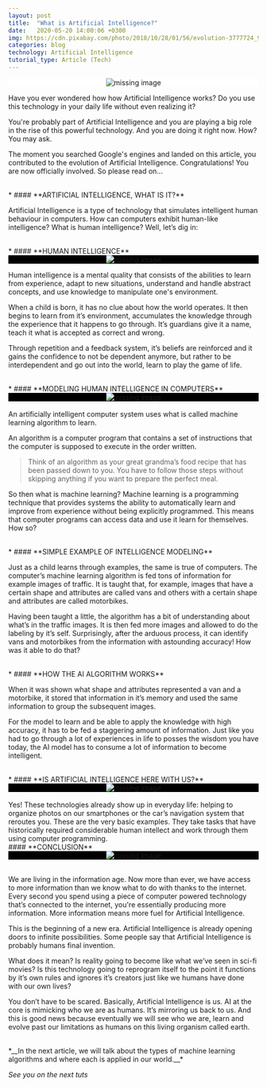 ```yaml
---
layout: post
title:  "What is Artificial Intelligence?"
date:   2020-05-20 14:00:06 +0300
img: https://cdn.pixabay.com/photo/2018/10/28/01/56/evolution-3777724_960_720.jpg
categories: blog
technology: Artificial Intelligence
tutorial_type: Article (Tech)
---
```






   <div align="center" style="background-color:#fff"> 
     <img srcset="https://cdn.pixabay.com/photo/2018/10/28/01/56/evolution-3777724_960_720.jpg 1x, https://cdn.pixabay.com/photo/2018/10/28/01/56/evolution-3777724_960_720.jpg 3x" alt="missing image"/>
   </div> 


Have you ever wondered how how Artificial Intelligence works? Do you use this technology in your daily life without even realizing it?

You're probably part of Artificial Intelligence and you are playing a big role in the rise of this powerful technology. And you are doing it right now. How? You may ask.

The moment you searched Google's engines and landed on this article, you contributed to the evolution of Artificial Intelligence. Congratulations! You are now officially involved. So please read on...

 <br>
* #### **ARTIFICIAL INTELLIGENCE, WHAT IS IT?**

Artificial Intelligence is a type of technology that simulates intelligent human behaviour in computers.
How can computers exhibit human-like intelligence? What is human intelligence? Well, let’s dig in:

 <br>
* #### **HUMAN INTELLIGENCE**

  <div align="center" style="background-color:#000"> 
     <img srcset="https://images.unsplash.com/photo-1563531090307-fab31bb9fc93?ixlib=rb-1.2.1&ixid=eyJhcHBfaWQiOjEyMDd9&auto=format&fit=crop&w=1000&q=80 1x, https://images.unsplash.com/photo-1563531090307-fab31bb9fc93?ixlib=rb-1.2.1&ixid=eyJhcHBfaWQiOjEyMDd9&auto=format&fit=crop&w=600&q=80 2x" alt="missing image"/>
   </div>



Human intelligence is a mental quality that consists of the abilities to learn from experience, adapt to new situations, understand and handle abstract concepts, and use knowledge to manipulate one's environment.

When a child is born, it has no clue about how the world operates. It then begins to learn from it’s environment, accumulates the knowledge through the experience that it happens to go through. It’s guardians give it a name, teach it what is accepted as correct and wrong.

Through repetition and a feedback system, it’s beliefs are reinforced and it gains the confidence to not be dependent anymore, but rather to be interdependent and go out into the world, learn to play the game of life.

 <br>
 * #### **MODELING HUMAN INTELLIGENCE IN COMPUTERS**

<div align="center" style="background-color:#000"> 
     <img srcset="https://images.unsplash.com/photo-1515879218367-8466d910aaa4?ixlib=rb-1.2.1&auto=format&fit=crop&w=1020&q=80 1x, https://images.unsplash.com/photo-1515879218367-8466d910aaa4?ixlib=rb-1.2.1&auto=format&fit=crop&w=660&q=80 2x" alt="missing image">
   </div>
 
<br>
An artificially intelligent computer system uses what is called machine learning algorithm to learn.

An algorithm is a computer program that contains a set of instructions that the computer is supposed to execute in the order written. 

>Think of  an algorithm as your great grandma’s food recipe that has been passed down to you. You have to follow those steps without skipping anything if you want to prepare the perfect meal.

So then what is machine learning?
Machine learning is a programming technique that provides systems the ability to automatically learn and improve from experience without being explicitly programmed. This means that computer programs can access data and use it learn for themselves. How so?

 <br>
 * #### **SIMPLE EXAMPLE OF INTELLIGENCE MODELING**

Just as a child learns through examples, the same is true of computers. The computer’s machine learning algorithm is fed tons of information for example images of traffic. It is taught that, for example, images that have a certain shape and attributes are called vans and others with a certain shape and attributes are called motorbikes. 

Having been taught a little, the algorithm has a bit of understanding about what’s in the traffic images. It is then fed more images and allowed to do the labeling by it’s self. Surprisingly, after the arduous process, it can identify vans and motorbikes from the information with astounding accuracy!
How was it able to do that?

 <br>
* #### **HOW THE AI ALGORITHM WORKS**

When it was shown what shape and attributes represented a van and a motorbike, it stored that information in it’s memory and used the same information to group the subsequent images.

For the model to learn and be able to apply the knowledge with high accuracy, it has to be fed a staggering amount of information. Just like you had to go through a lot of experiences in life to posses the wisdom you have today, the AI model has to consume a lot of information to become intelligent.
 
 <br>
* #### **IS ARTIFICIAL INTELLIGENCE HERE WITH US?**

   <div align="center" style="background-color:#000"> 
     <img srcset="https://images.pexels.com/photos/3473411/pexels-photo-3473411.jpeg?auto=compress&cs=tinysrgb&dpr=2&h=750&w=500 1x, https://images.pexels.com/photos/3473411/pexels-photo-3473411.jpeg?auto=compress&cs=tinysrgb&dpr=2&h=750&w=300 2x" alt="missing image">
   </div> 

 <br>
Yes! These technologies already show up in everyday life: helping to organize photos on our smartphones or the car’s navigation system that reroutes you. These are the very basic examples. They take tasks that have historically required considerable human intellect and work through them using computer programming.


 <br>
#### **CONCLUSION**

<div align="center" style="background-color:#000"> 
     <img srcset="https://cdn.pixabay.com/photo/2018/03/26/13/48/artificial-intelligence-3262753_960_720.jpg 1x, https://cdn.pixabay.com/photo/2018/03/26/13/48/artificial-intelligence-3262753_960_720.jpg 3x" alt="missing image"/>
   </div>
<br>


We are living in the information age. Now more than ever, we have access to more information than we know what to do with thanks to the internet. Every second you spend using a piece of computer powered technology that’s connected to the internet, you're essentially producing more information. More information means more fuel for Artificial Intelligence.

This is the beginning of a new era. Artificial Intelligence is already opening doors to infinite possibilities. Some people say that Artificial Intelligence is probably humans final invention. 

What does it mean? Is reality going to become like what we’ve seen in sci-fi movies? 
Is this technology going to reprogram itself to the point it functions by it’s own rules and ignores it’s creators just like we humans have done with our own lives?

You don’t have to be scared. Basically, Artificial Intelligence is us. AI at the core is mimicking who we are as humans. It’s mirroring us back to us. And this is good news because eventually we will see who we are, learn and evolve past our limitations as humans on this living organism called earth.

<br>
*__In the next article, we will talk about the types of machine learning algorithms and where each is applied in our world.__*

*See you on the next tuts*


